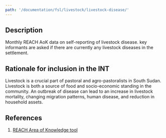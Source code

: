 ```yaml
---
path: '/documentation/fsl/livestock/livestock-disease/'
---
```


## Description

Monthly REACH AoK data on self-reporting of livestock disease. key informants are asked if there are currently any livestock diseases in the settlement.

## Rationale for inclusion in the INT

Livestock is a crucial part of pastoral and agro-pastoralists in South Sudan. Livestock is both a source of food and socio-economic standing in the community. An outbreak of disease can lead to an increase in livestock mortality, changing migration patterns, human disease, and reduction in household assets.

## References

1. [REACH Area of Knowledge tool](https://www.impact-repository.org/document/reach/de16db5a/reach_ssd_terms_of_references_assessment_of_hard_to_reach_areas_2_november_2018.pdf)
